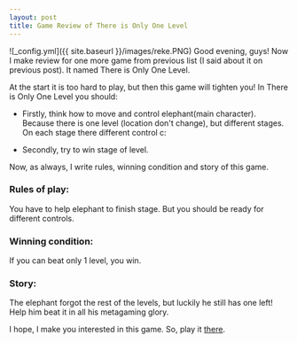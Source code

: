 ```yaml
---
layout: post
title: Game Review of There is Only One Level
---
```

![_config.yml]({{ site.baseurl }}/images/reke.PNG)
Good evening, guys! Now I make review for one more game from previous list (I said about it on previous post). It named There is Only One Level. 

At the start it is too hard to play, but then this game will tighten you! In There is Only One Level you should:

- Firstly, think how to move and control elephant(main character). Because there is one level (location don't change), but different stages. On each stage there different control c:

- Secondly, try to win stage of level.

Now, as always, I write rules, winning condition and story of this game.

### Rules of play:

You have to help elephant to finish stage. But you should be ready for different controls.

### Winning condition:

If you can beat only 1 level, you win.

### Story:

The elephant forgot the rest of the levels, but luckily he still has one left! Help him beat it in all his metagaming glory. 

I hope, I make you interested in this game. So, play it [there](http://www.onemorelevel.com/game/there_is_only_one_level).

